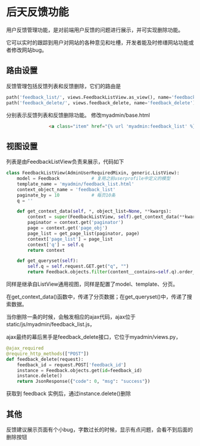 # 后天反馈功能
用户反馈管理功能，是对前端用户反馈的问题进行展示，并可实现删除功能。

它可以实时的跟踪到用户对网站的各种意见和吐槽，开发者能及时修缮网站功能或者修改网站bug。

## 路由设置
反馈管理包括反馈列表和反馈删除，它们的路由是
```python
path('feedback_list/', views.FeedbackListView.as_view(), name='feedback_list'),
path('feedback_delete/', views.feedback_delete, name='feedback_delete'),
```
分别表示反馈列表和反馈删除功能。
修改myadmin/base.html
```html
                <a class="item" href="{% url 'myadmin:feedback_list' %}" id="feedback_list">用户反馈</a>
```
## 视图设置
列表是由FeedbackListView负责来展示，代码如下
```python
class FeedbackListView(AdminUserRequiredMixin, generic.ListView):
    model = Feedback            # 复用之前userprofile中定义的模型
    template_name = 'myadmin/feedback_list.html'
    context_object_name = 'feedback_list'
    paginate_by = 10            # 每页10条
    q = ''

    def get_context_data(self, *, object_list=None, **kwargs):
        context = super(FeedbackListView, self).get_context_data(**kwargs)
        paginator = context.get('paginator')
        page = context.get('page_obj')
        page_list = get_page_list(paginator, page)
        context['page_list'] = page_list
        context['q'] = self.q
        return context

    def get_queryset(self):
        self.q = self.request.GET.get("q", "")
        return Feedback.objects.filter(content__contains=self.q).order_by('-timestamp') # 根据内容查询按时间排序
```
同样是继承自ListView通用视图，同样是配置了model、template、分页。

在get_context_data()函数中，传递了分页数据；在get_queryset()中，传递了搜索数据。

当你删除一条的时候，会触发相应的ajax代码，ajax位于static/js/myadmin/feedback_list.js，

ajax最终的幕后黑手是feedback_delete接口，它位于myadmin/views.py，
```python
@ajax_required
@require_http_methods(["POST"])
def feedback_delete(request): 
    feedback_id = request.POST['feedback_id']
    instance = Feedback.objects.get(id=feedback_id)
    instance.delete()
    return JsonResponse({"code": 0, "msg": "success"})

```
获取到 feedback 实例后，通过instance.delete()删除

## 其他
反馈建议展示页面有个小bug，字数过长的时候，显示有点问题，会看不到后面的删除按钮